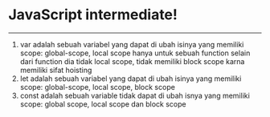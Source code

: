 # JavaScript intermediate!
---------------------------------------------------------------------------------------------------------------------------------------------
1. var adalah sebuah variabel yang dapat di ubah isinya yang memiliki scope: global-scope, local scope hanya untuk sebuah function selain dari function dia tidak local scope, tidak memiliki block scope karna memiliki sifat hoisting
2. let adalah sebuah variabel yang dapat di ubah isinya yang memiliki scope: global-scope, local scope, block scope
3. const adalah sebuah variable tidak dapat di ubah isnya yang memiliki scope: global scope, local scope dan block scope
